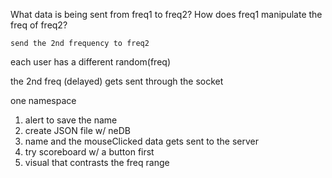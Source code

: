 What data is being sent from freq1 to freq2?
How does freq1 manipulate the freq of freq2?

    send the 2nd frequency to freq2

each user has a different random(freq)

the 2nd freq (delayed) gets sent through the socket

one namespace

1. alert to save the name
2. create JSON file w/ neDB
3. name and the mouseClicked data gets sent to the server
4. try scoreboard w/ a button first
5. visual that contrasts the freq range
